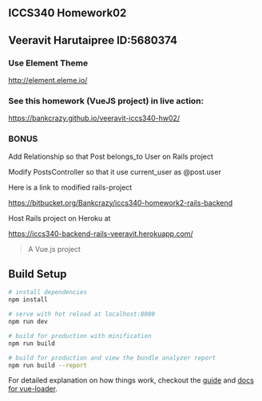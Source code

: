 ## ICCS340 Homework02
## Veeravit Harutaipree ID:5680374
### Use Element Theme 
http://element.eleme.io/

###  See this homework (VueJS project) in live action:
https://bankcrazy.github.io/veeravit-iccs340-hw02/

### BONUS 
Add Relationship so that Post belongs_to User on Rails project

Modify PostsController so that it use current_user as @post.user

Here is a link to modified rails-project

https://bitbucket.org/Bankcrazy/iccs340-homework2-rails-backend

Host Rails project on Heroku at

https://iccs340-backend-rails-veeravit.herokuapp.com/


> A Vue.js project

## Build Setup

``` bash
# install dependencies
npm install

# serve with hot reload at localhost:8080
npm run dev

# build for production with minification
npm run build

# build for production and view the bundle analyzer report
npm run build --report
```

For detailed explanation on how things work, checkout the [guide](http://vuejs-templates.github.io/webpack/) and [docs for vue-loader](http://vuejs.github.io/vue-loader).
